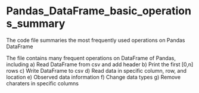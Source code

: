# Pandas_DataFrame_basic_operations_summary
The code file summaries the most frequently used operations on Pandas DataFrame

The file contains many frequent operations on DataFrame of Pandas, including 
a) Read DataFrame from csv and add header
b) Print the first [0,n] rows
c) Write DataFrame to csv
d) Read data in specific column, row, and location
e) Observed data information
f) Change data types
g) Remove charaters in specific columns
